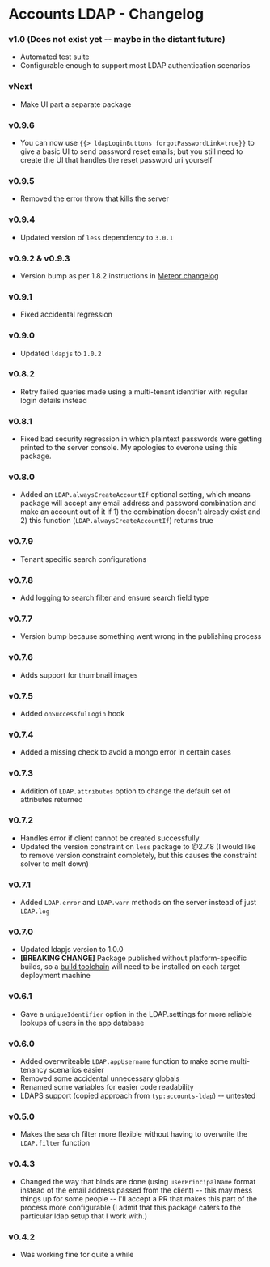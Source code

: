 Accounts LDAP - Changelog
=========================

### v1.0 (Does not exist yet -- maybe in the distant future)

- Automated test suite
- Configurable enough to support most LDAP authentication scenarios

### vNext

- Make UI part a separate package

### v0.9.6

- You can now use `{{> ldapLoginButtons forgotPasswordLink=true}}` to give a basic UI to send password reset emails; but you still need to create the UI that handles the reset password uri yourself

### v0.9.5

- Removed the error throw that kills the server

### v0.9.4

- Updated version of `less` dependency to `3.0.1`

### v0.9.2 & v0.9.3

- Version bump as per 1.8.2 instructions in [Meteor changelog](https://github.com/meteor/meteor/blob/devel/History.md)

### v0.9.1

- Fixed accidental regression

### v0.9.0

- Updated `ldapjs` to `1.0.2`

### v0.8.2

- Retry failed queries made using a multi-tenant identifier with regular login details instead

### v0.8.1

- Fixed bad security regression in which plaintext passwords were getting printed to the server console. My apologies to everone using this package.

### v0.8.0

- Added an `LDAP.alwaysCreateAccountIf` optional setting, which means package will accept any email address and password combination and make an account out of it if 1) the combination doesn't already exist and 2) this function (`LDAP.alwaysCreateAccountIf`) returns true

### v0.7.9

- Tenant specific search configurations

### v0.7.8

- Add logging to search filter and ensure search field type

### v0.7.7

- Version bump because something went wrong in the publishing process

### v0.7.6

- Adds support for thumbnail images

### v0.7.5

- Added `onSuccessfulLogin` hook

### v0.7.4

- Added a missing check to avoid a mongo error in certain cases

### v0.7.3

- Addition of `LDAP.attributes` option to change the default set of attributes returned

### v0.7.2

- Handles error if client cannot be created successfully
- Updated the version constraint on `less` package to @2.7.8 (I would like to remove version constraint completely, but this causes the constraint solver to melt down)

### v0.7.1

- Added `LDAP.error` and `LDAP.warn` methods on the server instead of just `LDAP.log`

### v0.7.0

- Updated ldapjs version to 1.0.0
- __[BREAKING CHANGE]__ Package published without platform-specific builds, so a [build toolchain](https://guide.meteor.com/1.4-migration.html#binary-packages-require-build-toolchain) will need to be installed on each target deployment machine

### v0.6.1

- Gave a `uniqueIdentifier` option in the LDAP.settings for more reliable lookups of users in the app database

### v0.6.0

- Added overwriteable `LDAP.appUsername` function to make some multi-tenancy scenarios easier
- Removed some accidental unnecessary globals
- Renamed some variables for easier code readability
- LDAPS support (copied approach from `typ:accounts-ldap`) -- untested

### v0.5.0

- Makes the search filter more flexible without having to overwrite the `LDAP.filter` function

### v0.4.3

- Changed the way that binds are done (using `userPrincipalName` format instead of the email address passed from the client) -- this may mess things up for some people -- I'll accept a PR that makes this part of the process more configurable (I admit that this package caters to the particular ldap setup that I work with.)

### v0.4.2

- Was working fine for quite a while